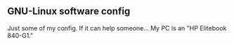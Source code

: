 GNU-Linux software config
-------------------------

Just some of my config. If it can help someone...
My PC is an "HP Elitebook 840-G1."